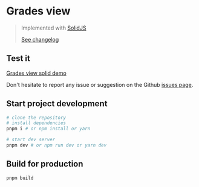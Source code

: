 # Grades view
> Implemented with [SolidJS](https://www.solidjs.com/)
> 
> [See changelog](./CHANGELOG.md)

## Test it

[Grades view solid demo](https://jobtrek.github.io/grades-view-solid/)

Don't hesitate to report any issue or suggestion on the Github [issues page](https://github.com/jobtrek/grades-view-solid/issues).

## Start project development

```bash
# clone the repository
# install dependencies
pnpm i # or npm install or yarn

# start dev server
pnpm dev # or npm run dev or yarn dev
```

## Build for production

```bash
pnpm build
```
